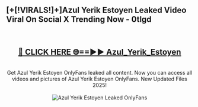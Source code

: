 <h2>[+[!VIRALS!]+]Azul Yerik Estoyen Leaked Video Viral On Social X Trending Now - 0tlgd</h2>
<br>
<div align="center">
<h2><a href="https://libra.edu.pl?Azul_Yerik_Estoyen" rel="nofollow">🔴 CLICK HERE 🌐==►► Azul_Yerik_Estoyen</a></h2>
<br>
Get Azul Yerik Estoyen OnlyFans leaked all content. Now you can access all videos and pictures of Azul Yerik Estoyen OnlyFans. New Updated Files 2025!
<br>
<br>
<a href="https://libra.edu.pl?Azul_Yerik_Estoyen" rel="nofollow" data-target="animated-image.originalLink"><img src="https://i.ibb.co.com/WyWwxjT/player-gif2.gif" alt="Azul Yerik Estoyen Leaked OnlyFans" style="max-width: 100%; display: inline-block;" data-target="animated-image.originalImage"></a>
</div>
<br>